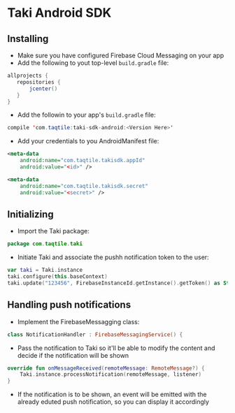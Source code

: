 # Taki Android SDK

## Installing

- Make sure you have configured Firebase Cloud Messaging on your app
- Add the following to yout top-level `build.gradle` file:

```java
allprojects {
   repositories {
       jcenter()
   }
}
```

- Add the followin to your app's `build.gradle` file:

```java
compile 'com.taqtile:taki-sdk-android:<Version Here>'
```

- Add your credentials to you AndroidManifest file:

```xml
<meta-data
    android:name="com.taqtile.takisdk.appId"
    android:value="<id>" />

<meta-data
    android:name="com.taqtile.takisdk.secret"
    android:value="<secret>" />
```

## Initializing

- Import the Taki package:

```kotlin
package com.taqtile.taki
```

- Initiate Taki and associate the pushh notification token to the user:

```kotlin
var taki = Taki.instance
taki.configure(this.baseContext)
taki.update("123456", FirebaseInstanceId.getInstance().getToken() as String
```

## Handling push notifications

- Implement the FirebaseMessagging class:

```kotlin
class NotificationHandler : FirebaseMessagingService() {
```

- Pass the notification to Taki so it'll be able to modify the content and decide if the notification will be shown

```kotlin
override fun onMessageReceived(remoteMessage: RemoteMessage?) {
    Taki.instance.processNotification(remoteMessage, listener)
}
```

- If the notification is to be shown, an event will be emitted with the already eduted push notification, so you can display it accordingly